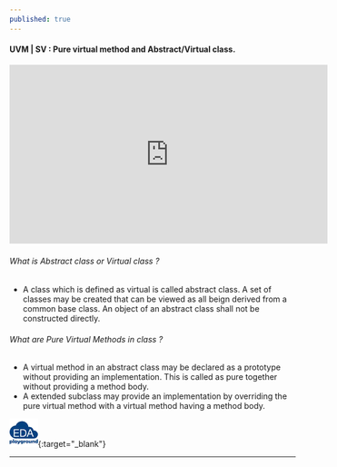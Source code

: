 ```yaml
---
published: true
---
```

#### UVM | SV : Pure virtual method and Abstract/Virtual class.
<iframe width="560" height="315" src="https://www.youtube.com/embed/cbYsc-CqTQg" title="YouTube video player" frameborder="0" allow="accelerometer; autoplay; clipboard-write; encrypted-media; gyroscope; picture-in-picture" allowfullscreen></iframe>

###### What is Abstract class or Virtual class ?
 - A class which is defined as virtual is called abstract class. A set of classes may be created that can be viewed as all beign derived from a common base class. An object of an abstract class shall not be constructed directly.
###### What are Pure Virtual Methods in class ?
 - A virtual method in an abstract class may be declared as a prototype without providing an implementation. This is called as pure together without providing a method body.
 - A extended subclass may provide an implementation by overriding the pure virtual method with a virtual method having a method body.
    
[![uvm_pure_methods](https://github.com/Adil3495/adil3495.github.io/blob/master/images/eda_logo.png?raw=true)](http://gestyy.com/epSQFo){:target="_blank"}

-------------------------------------------------------------------------------------------
